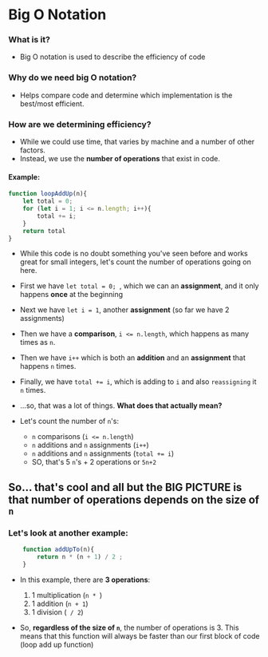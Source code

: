 # Big O Notation
### What is it?
- Big O notation is used to describe the efficiency of code
### Why do we need big O notation?
- Helps compare code and determine which implementation is the best/most efficient.  

### How are we determining **efficiency**?
- While we could use time, that varies by machine and a number of other factors. 
- Instead, we use the **number of operations** that exist in code.

#### Example:

```javascript
function loopAddUp(n){
    let total = 0;
    for (let i = 1; i <= n.length; i++){
        total += i;
    }
    return total
}

```
  - While this code is no doubt something you've seen before and works great for small integers, let's count the number of operations going on here.
  - First we have `let total = 0; `, which we can an **assignment**, and it only happens **once** at the beginning
  - Next we have `let i = 1`, another **assignment** (so far we have 2 assignments)
  - Then we have a **comparison**, `i <= n.length`, which happens as many times as `n`. 
  - Then we have `i++` which is both an **addition** and an **assignment** that happens `n` times.
  - Finally, we have `total += i`, which is adding to `i` and also `reassigning` it `n` times.

  - ...so, that was a lot of things. **What does that actually mean?** 
  - Let's count the number of `n`'s:
    - `n` comparisons (`i <= n.length`)
    - `n` additions and `n` assignments (`i++`)
    - `n` additions and `n` assignments (`total += i`)
    - SO, that's 5 `n`'s + 2 operations or `5n+2`

## So... that's cool and all but the BIG PICTURE is that number of operations depends on the size of `n`

### Let's look at another example:
``` javascript
    function addUpTo(n){
        return n * (n + 1) / 2 ;
    }
```
  - In this example, there are **3 operations**:   
    1. 1 multiplication (`n * `)
    2. 1 addition (`n + 1`)
    3. 1 division (` / 2`)

  - So, **regardless of the size of `n`**, the number of operations is 3. This means that this function will always be faster than our first block of code (loop add up function)